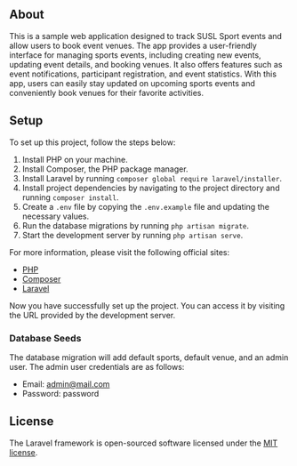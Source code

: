 ## About

This is a sample web application designed to track SUSL Sport events and allow users to book event venues. The app provides a user-friendly interface for managing sports events, including creating new events, updating event details, and booking venues. It also offers features such as event notifications, participant registration, and event statistics. With this app, users can easily stay updated on upcoming sports events and conveniently book venues for their favorite activities.

## Setup

To set up this project, follow the steps below:

1. Install PHP on your machine.
2. Install Composer, the PHP package manager.
3. Install Laravel by running `composer global require laravel/installer`.
4. Install project dependencies by navigating to the project directory and running `composer install`.
5. Create a `.env` file by copying the `.env.example` file and updating the necessary values.
6. Run the database migrations by running `php artisan migrate`.
7. Start the development server by running `php artisan serve`.

For more information, please visit the following official sites:

- [PHP](https://www.php.net/)
- [Composer](https://getcomposer.org/)
- [Laravel](https://laravel.com/)

Now you have successfully set up the project. You can access it by visiting the URL provided by the development server.


### Database Seeds

The database migration will add default sports, default venue, and an admin user. The admin user credentials are as follows:

- Email: admin@mail.com
- Password: password

## License

The Laravel framework is open-sourced software licensed under the [MIT license](https://opensource.org/licenses/MIT).
